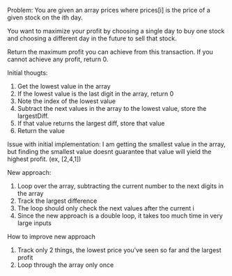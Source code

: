 Problem:
You are given an array prices where prices[i] is the price of a given stock on the ith day.

You want to maximize your profit by choosing a single day to buy one stock and choosing a different day in the future to sell that stock.

Return the maximum profit you can achieve from this transaction. If you cannot achieve any profit, return 0.

Initial thougts:
1. Get the lowest value in the array
2. If the lowest value is the last digit in the array, return 0
3. Note the index of the lowest value
4. Subtract the next values in the array to the lowest value, store the largestDiff.
5. If that value returns the largest diff, store that value
6. Return the value 

Issue with initial implementation:
I am getting the smallest value in the array, but finding the smallest value doesnt guarantee that value will yield the highest profit. (ex, [2,4,1])

New approach:
1. Loop over the array, subtracting the current number to the next digits in the array
2. Track the largest difference
3. The loop should only check the next values after the current i
4. Since the new approach is a double loop, it takes too much time in very large inputs

How to improve new approach
1. Track only 2 things, the lowest price you've seen so far and the largest profit
2. Loop through the array only once
